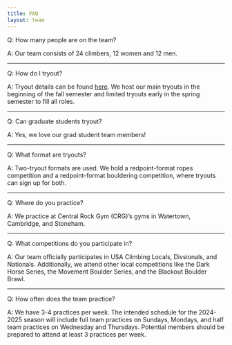 ```yaml
---
title: FAQ
layout: team
---
```

Q: How many people are on the team?

A: Our team consists of 24 climbers, 12 women and 12 men.

---

Q: How do I tryout?

A: Tryout details can be found [here](https://northeasternclimbing.github.io/team/tryouts/). 
We host our main tryouts in the beginning of the fall semester and limited 
tryouts early in the spring semester to fill all roles.

---

Q: Can graduate students tryout?

A: Yes, we love our grad student team members!

---

Q: What format are tryouts?

A: Two-tryout formats are used. We hold a redpoint-format ropes competition 
and a redpoint-format bouldering competition, where tryouts can sign up for
both.

---

Q: Where do you practice?

A: We practice at Central Rock Gym (CRG)’s gyms in Watertown, Cambridge, 
and Stoneham.

---

Q: What competitions do you participate in?

A: Our team officially participates in USA Climbing Locals, Divsionals,
and Nationals. Additionally, we attend other local competitions like
the Dark Horse Series, the Movement Boulder Series, and the Blackout 
Boulder Brawl.

---

Q: How often does the team practice?

A: We have 3-4 practices per week. The intended schedule for the 2024-2025 
season will include full team practices on Sundays, Mondays, and half team 
practices on Wednesday and Thursdays. Potential members should be prepared 
to attend at least 3 practices per week.
